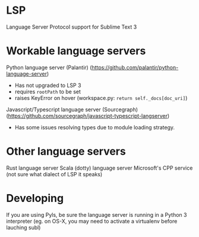 # LSP

Language Server Protocol support for Sublime Text 3

# Workable language servers

Python language server (Palantir) (https://github.com/palantir/python-language-server)
* Has not upgraded to LSP 3
* requires `rootPath` to be set
* raises KeyError on hover (workspace.py: `return self._docs[doc_uri]`)

Javascript/Typescript language server (Sourcegraph) (https://github.com/sourcegraph/javascript-typescript-langserver)
* Has some issues resolving types due to module loading strategy.

# Other language servers

Rust language server
Scala (dotty) language server
Microsoft's CPP service (not sure what dialect of LSP it speaks)

# Developing

If you are using Pyls, be sure the language server is running in a Python 3 interpreter (eg. on OS-X, you may need to activate a virtualenv before lauching subl)


